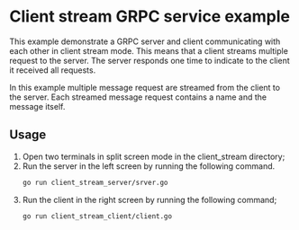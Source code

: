 # Client stream GRPC service example
This example demonstrate a GRPC server and client communicating with each other
in client stream mode. This means that a client streams multiple request to the
server. The server responds one time to indicate to the client it received all
requests.

In this example multiple message request are streamed from the client to the
server. Each streamed message request contains a name and the message itself.

## Usage
1. Open two terminals in split screen mode in the client_stream directory;
1. Run the server in the left screen by running the following command.
    ```sh
    go run client_stream_server/srver.go 
    ```
1. Run the client in the right screen by running the following command;
    ```sh
    go run client_stream_client/client.go
    ```

